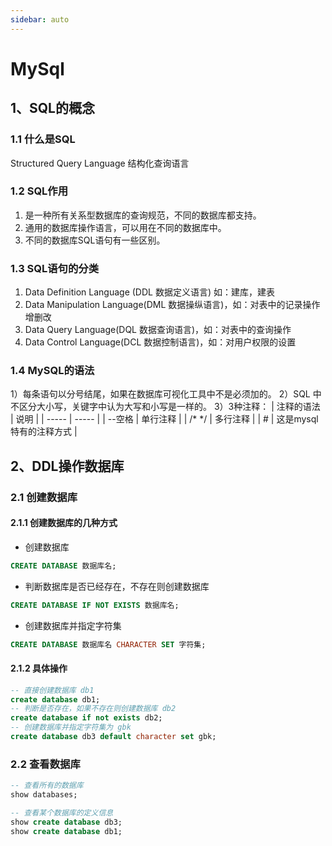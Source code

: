 ```yaml
---
sidebar: auto
---
```


# MySql

## 1、SQL的概念

### 1.1 什么是SQL
Structured Query Language 结构化查询语言

### 1.2 SQL作用
1) 是一种所有关系型数据库的查询规范，不同的数据库都支持。
2) 通用的数据库操作语言，可以用在不同的数据库中。
3) 不同的数据库SQL语句有一些区别。

### 1.3 SQL语句的分类
1) Data Definition Language (DDL 数据定义语言) 如：建库，建表
2) Data Manipulation Language(DML 数据操纵语言)，如：对表中的记录操作增删改
3) Data Query Language(DQL 数据查询语言)，如：对表中的查询操作
4) Data Control Language(DCL 数据控制语言)，如：对用户权限的设置

### 1.4 MySQL的语法

1）每条语句以分号结尾，如果在数据库可视化工具中不是必须加的。
2）SQL 中不区分大小写，关键字中认为大写和小写是一样的。
3）3种注释：
|  注释的语法  | 说明  |
|  -----  |  -----  |
| --空格   | 单行注释 |
| /* */   | 多行注释 |
| #       | 这是mysql特有的注释方式 |


## 2、DDL操作数据库

### 2.1 创建数据库

#### 2.1.1 创建数据库的几种方式

- 创建数据库
```sql
CREATE DATABASE 数据库名;
```

- 判断数据库是否已经存在，不存在则创建数据库
```sql
CREATE DATABASE IF NOT EXISTS 数据库名;
```

- 创建数据库并指定字符集
```sql
CREATE DATABASE 数据库名 CHARACTER SET 字符集;
```

#### 2.1.2 具体操作 
```sql
-- 直接创建数据库 db1
create database db1;
-- 判断是否存在，如果不存在则创建数据库 db2
create database if not exists db2;
-- 创建数据库并指定字符集为 gbk
create database db3 default character set gbk;
```

### 2.2 查看数据库

```sql
-- 查看所有的数据库
show databases;

-- 查看某个数据库的定义信息
show create database db3;
show create database db1;
```



